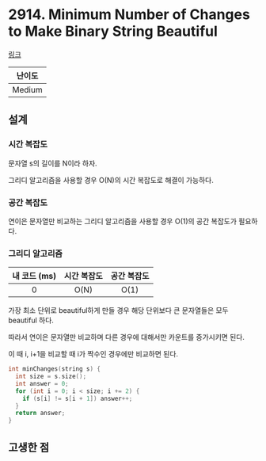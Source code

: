# 2914. Minimum Number of Changes to Make Binary String Beautiful

[링크](https://leetcode.com/problems/minimum-number-of-changes-to-make-binary-string-beautiful/description/)

| 난이도 |
| :----: |
| Medium |

## 설계

### 시간 복잡도

문자열 s의 길이를 N이라 하자.

그리디 알고리즘을 사용할 경우 O(N)의 시간 복잡도로 해결이 가능하다.

### 공간 복잡도

연이은 문자열만 비교하는 그리디 알고리즘을 사용할 경우 O(1)의 공간 복잡도가 필요하다.

### 그리디 알고리즘

| 내 코드 (ms) | 시간 복잡도 | 공간 복잡도 |
| :----------: | :---------: | :---------: |
|      0       |    O(N)     |    O(1)     |

가장 최소 단위로 beautiful하게 만들 경우 해당 단위보다 큰 문자열들은 모두 beautiful 하다.

따라서 연이은 문자열만 비교하며 다른 경우에 대해서만 카운트를 증가시키면 된다.

이 때 i, i+1을 비교할 때 i가 짝수인 경우에만 비교하면 된다.

```cpp
int minChanges(string s) {
  int size = s.size();
  int answer = 0;
  for (int i = 0; i < size; i += 2) {
    if (s[i] != s[i + 1]) answer++;
  }
  return answer;
}
```

## 고생한 점
